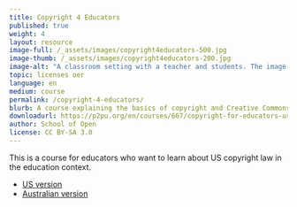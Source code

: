 ```yaml
---
title: Copyright 4 Educators
published: true
weight: 4
layout: resource
image-full: /_assets/images/copyright4educators-500.jpg
image-thumb: /_assets/images/copyright4educators-200.jpg
image-alt: "A classroom setting with a teacher and students. The image is in black and white"
topic: licenses oer
language: en
medium: course
permalink: /copyright-4-educators/
blurb: A course explaining the basics of copyright and Creative Commons for educators.
downloadurl: https://p2pu.org/en/courses/667/copyright-for-educators-us/
author: School of Open
license: CC BY-SA 3.0
---
```


This is a course for educators who want to learn about US copyright law in the education context.

- [US version](https://p2pu.org/en/courses/667/copyright-for-educators-us/)
- [Australian version](https://p2pu.org/en/courses/111/copyright-4-educators-aus/)


